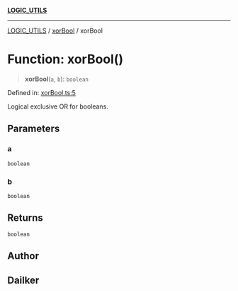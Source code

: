 [**LOGIC_UTILS**](../../README.md)

***

[LOGIC_UTILS](../../README.md) / [xorBool](../README.md) / xorBool

# Function: xorBool()

> **xorBool**(`a`, `b`): `boolean`

Defined in: [xorBool.ts:5](https://github.com/dailker/everyutil/blob/acf16940f3e607b618e84e164891e8ae03e0a446/src/logic/xorBool.ts#L5)

Logical exclusive OR for booleans.

## Parameters

### a

`boolean`

### b

`boolean`

## Returns

`boolean`

## Author

## Dailker
